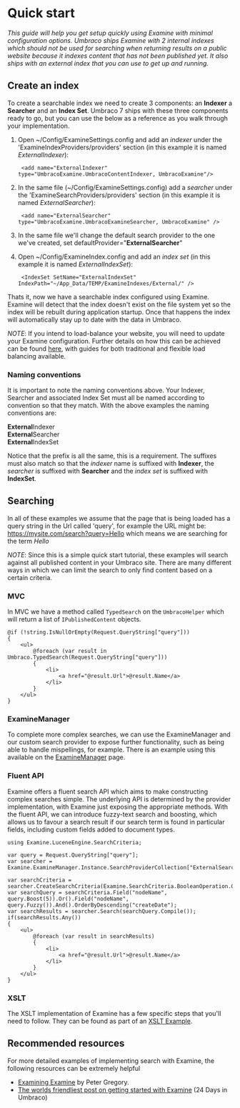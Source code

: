 # Quick start

_This guide will help you get setup quickly using Examine with minimal configuration options. Umbraco ships Examine with 2 internal indexes which should not be used for searching when returning results on a public website because it indexes content that has not been published yet. It also ships with an external index that you can use to get up and running._

## Create an index

To create a searchable index we need to create 3 components: an **Indexer** a **Searcher** and an **Index Set**. Umbraco 7 ships with these three components ready to go, but you can use the below as a reference as you walk through your implementation.

1. Open ~/Config/ExamineSettings.config and add an *indexer* under the 'ExamineIndexProviders/providers' section (in this example it is named *ExternalIndexer*):

		<add name="ExternalIndexer" type="UmbracoExamine.UmbracoContentIndexer, UmbracoExamine"/>

1. In the same file (~/Config/ExamineSettings.config) add a *searcher* under the 'ExamineSearchProviders/providers' section (in this example it is named *ExternalSearcher*):

		<add name="ExternalSearcher" type="UmbracoExamine.UmbracoExamineSearcher, UmbracoExamine" />

1. In the same file we'll change the default search provider to the one we've created, set defaultProvider="**ExternalSearcher**"

1. Open ~/Config/ExamineIndex.config and add an *index set* (in this example it is named *ExternalIndexSet*):

		<IndexSet SetName="ExternalIndexSet" IndexPath="~/App_Data/TEMP/ExamineIndexes/External/" />

Thats it, now we have a searchable index configured using Examine. Examine will detect that the index doesn't exist on the file system yet so the index will be rebuilt during application startup. Once that happens the index will automatically stay up to date with the data in Umbraco.

*NOTE*: If you intend to load-balance your website, you will need to update your Examine configuration. Further details on how this can be achieved can be found [here](../../../Getting-Started/Setup/Server-Setup/Load-Balancing/index.md), with guides for both traditional and flexible load balancing available.

### Naming conventions

It is important to note the naming conventions above. Your Indexer, Searcher and associated Index Set must all be named according to convention so that they match. With the above examples the naming conventions are:

**External**Indexer <br/>
**External**Searcher <br/>
**External**IndexSet <br/>

Notice that the prefix is all the same, this is a requirement. The suffixes must also match so that the *indexer* name is suffixed with **Indexer**, the *searcher* is suffixed with **Searcher** and the *index set* is suffixed with **IndexSet**.

## Searching

In all of these examples we assume that the page that is being loaded has a query string in the Url called 'query', for example the URL might be: https://mysite.com/search?query=Hello which means we are searching for the term *Hello*

*NOTE*: Since this is a simple quick start tutorial, these examples will search against all published content in your Umbraco site. There are many different ways in which we can limit the search to only find content based on a certain criteria.

### MVC

In MVC we have a method called `TypedSearch` on the `UmbracoHelper` which will return a list of `IPublishedContent` objects.

    @if (!string.IsNullOrEmpty(Request.QueryString["query"]))    
    {
        <ul>
            @foreach (var result in Umbraco.TypedSearch(Request.QueryString["query"]))
            {
                <li>
                    <a href="@result.Url">@result.Name</a>
                </li>
            }
        </ul>
    }

### ExamineManager

To complete more complex searches, we can use the ExamineManager and our custom search provider to expose further functionality, such as being able to handle mispellings, for example. There is an example using this available on the [ExamineManager](examine-manager.md) page.

### Fluent API

Examine offers a fluent search API which aims to make constructing complex searches simple. The underlying API is determined by the provider implementation, with Examine just exposing the appropriate methods. With the fluent API, we can introduce fuzzy-text search and boosting, which allows us to favour a search result if our search term is found in particular fields, including custom fields added to document types. 

    using Examine.LuceneEngine.SearchCriteria;
    
    var query = Request.QueryString["query"];
    var searcher = Examine.ExamineManager.Instance.SearchProviderCollection["ExternalSearcher"];

    var searchCriteria = searcher.CreateSearchCriteria(Examine.SearchCriteria.BooleanOperation.Or);
    var searchQuery = searchCriteria.Field("nodeName", query.Boost(5)).Or().Field("nodeName", query.Fuzzy()).And().OrderByDescending("createDate");
    var searchResults = searcher.Search(searchQuery.Compile());
    if(searchResults.Any())
    {
        <ul>
            @foreach (var result in searchResults)
            {
                <li>
                    <a href="@result.Url">@result.Name</a>
                </li>
            }
        </ul>
    }

### XSLT

The XSLT implementation of Examine has a few specific steps that you'll need to follow. They can be found as part of an [XSLT Example](xslt-example.md).

## Recommended resources
For more detailed examples of implementing search with Examine, the following resources can be extremely helpful

- [Examining Examine](overview-explanation.md) by Peter Gregory.
- [The worlds friendliest post on getting started with Examine](https://24days.in/umbraco-cms/2013/getting-started-with-examine/) (24 Days in Umbraco)
